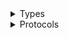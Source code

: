 <details>
<summary>Types</summary>

  - [CodePipelineClient](/aws-sdk-swift/reference/0.x/AWSCodePipeline/CodePipelineClient)
  - [CodePipelineClient.CodePipelineClientConfiguration](/aws-sdk-swift/reference/0.x/AWSCodePipeline/CodePipelineClient.CodePipelineClientConfiguration)
  - [CodePipelineClientLogHandlerFactory](/aws-sdk-swift/reference/0.x/AWSCodePipeline/CodePipelineClientLogHandlerFactory)
  - [CodePipelineClientTypes](/aws-sdk-swift/reference/0.x/AWSCodePipeline/CodePipelineClientTypes)

</details>

<details>
<summary>Protocols</summary>

  - [CodePipelineClientProtocol](/aws-sdk-swift/reference/0.x/AWSCodePipeline/CodePipelineClientProtocol)

</details>
